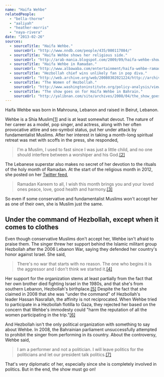 ```yaml
---
name: "Haifa Wehbe"
relatedPeople:
  - "bella-thorne"
  - "aaliyah"
  - "heather-morris"
  - "naya-rivera"
date: "2013-02-26"
sources:
  - sourceTitle: "Haifa Wehbe."
    sourceUrl: "http://www.nndb.com/people/435/000117084/"
  - sourceTitle: "Haifa Wehbe shows her religious side."
    sourceUrl: "http://arab-mania.blogspot.com/2009/09/haifa-wehbe-shows-her-religious-side.html"
  - sourceTitle: "Haifa Wehbe in Ramadan."
    sourceUrl: "http://www.albawaba.com/entertainment/haifa-wehbe-ramadan-435006"
  - sourceTitle: "Hezbollah chief wins unlikely fan in pop diva."
    sourceUrl: "http://web.archive.org/web/20080302021224/http://archive.gulfnews.com/articles/06/10/31/10078726.html"
  - sourceTitle: "The Women of Hezbollah."
    sourceUrl: "http://www.washingtoninstitute.org/policy-analysis/view/the-women-of-hezbollah"
  - sourceTitle: "The show goes on for Haifa Wehbe in Bahrain."
    sourceUrl: "http://yalibnan.com/site/archives/2008/04/the_show_goes_o.php"
---
```


Haifa Wehbe was born in Mahrouna, Lebanon and raised in Beirut, Lebanon.

Wehbe is a Shia Muslim<a class="source-citation" href="#http://www.nndb.com/people/435/000117084/" title="Haifa Wehbe.">[1]</a> and is at least somewhat devout. The nature of her career as a model, pop singer, and actress, along with her often provocative attire and sex-symbol status, put her under attack by fundamentalist Muslims. After her interest in taking a month-long spiritual retreat was met with scoffs in the press, she responded,

>I'm a Muslim, I used to fast since I was just a little child, and no one should interfere between a worshiper and his God.<a class="source-citation" href="#http://arab-mania.blogspot.com/2009/09/haifa-wehbe-shows-her-religious-side.html" title="Haifa Wehbe shows her religious side.">[2]</a>

The Lebanese superstar also makes no secret of her devotion to the rituals of the holy month of Ramadan. At the start of the religious month in 2012, she posted on her [Twitter feed](https://twitter.com/HaifaWehbe),

>Ramadan Kareem to all, I wish this month brings you and your loved ones peace, love, good health and harmony.<a class="source-citation" href="#http://www.albawaba.com/entertainment/haifa-wehbe-ramadan-435006" title="Haifa Wehbe in Ramadan.">[3]</a>

So even if some conservative and fundamentalist Muslims won't accept her as one of their own, she is Muslim just the same.


## Under the command of Hezbollah, except when it comes to clothes

Even though conservative Muslims don't accept her, Wehbe isn't afraid to praise them. The singer threw her support behind the Islamic militant group Hezbollah after the 2006 Lebanon War, saying they defended her country's honor against Israel. She said,

>There's no war that starts with no reason. The one who begins it is the aggressor and I don't think we started it.<a class="source-citation" href="#http://web.archive.org/web/20080302021224/http://archive.gulfnews.com/articles/06/10/31/10078726.html" title="Hezbollah chief wins unlikely fan in pop diva.">[4]</a>

Her support for the organization stems at least partially from the fact that her own brother died fighting Israel in the 1980s, and that she's from southern Lebanon, Hezbollah's birthplace.<a class="source-citation" href="#http://web.archive.org/web/20080302021224/http://archive.gulfnews.com/articles/06/10/31/10078726.html" title="Hezbollah chief wins unlikely fan in pop diva.">[5]</a> Despite the fact that she claimed in 2008 that she was "under the command" of Hezbollah's leader Hassan Nasrallah, the affinity is not reciprocated. When Wehbe tried to participate in a Hezbollah flotilla to Gaza, they rejected her based on the concern that Wehbe's immodesty could "harm the reputation of all the women participating in the trip."<a class="source-citation" href="#http://www.washingtoninstitute.org/policy-analysis/view/the-women-of-hezbollah" title="The Women of Hezbollah.">[6]</a>

And Hezbollah isn't the only political organization with something to say about Wehbe. In 2008, the Bahrainian parliament unsuccessfully attempted to prohibit the singer from performing in its country. About the controversy, Wehbe said,

>I am a performer and not a politician. I will leave politics for the politicians and let our president talk politics.<a class="source-citation" href="#http://yalibnan.com/site/archives/2008/04/the_show_goes_o.php" title="The show goes on for Haifa Wehbe in Bahrain.">[7]</a>

That's very diplomatic of her, especially since she is completely involved in politics. But in the end, the show must go on!